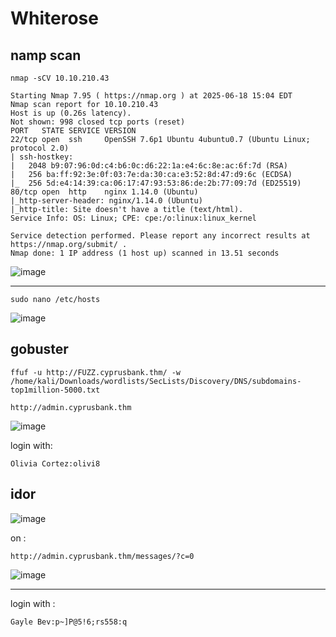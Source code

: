 # Whiterose

## namp scan

```
nmap -sCV 10.10.210.43
```

```
Starting Nmap 7.95 ( https://nmap.org ) at 2025-06-18 15:04 EDT
Nmap scan report for 10.10.210.43
Host is up (0.26s latency).
Not shown: 998 closed tcp ports (reset)
PORT   STATE SERVICE VERSION
22/tcp open  ssh     OpenSSH 7.6p1 Ubuntu 4ubuntu0.7 (Ubuntu Linux; protocol 2.0)
| ssh-hostkey: 
|   2048 b9:07:96:0d:c4:b6:0c:d6:22:1a:e4:6c:8e:ac:6f:7d (RSA)
|   256 ba:ff:92:3e:0f:03:7e:da:30:ca:e3:52:8d:47:d9:6c (ECDSA)
|_  256 5d:e4:14:39:ca:06:17:47:93:53:86:de:2b:77:09:7d (ED25519)
80/tcp open  http    nginx 1.14.0 (Ubuntu)
|_http-server-header: nginx/1.14.0 (Ubuntu)
|_http-title: Site doesn't have a title (text/html).
Service Info: OS: Linux; CPE: cpe:/o:linux:linux_kernel

Service detection performed. Please report any incorrect results at https://nmap.org/submit/ .
Nmap done: 1 IP address (1 host up) scanned in 13.51 seconds

```

![image](https://github.com/user-attachments/assets/9ab68010-8435-40a1-af8e-43bad67a3d1e)


---

```
sudo nano /etc/hosts
```

![image](https://github.com/user-attachments/assets/e45cefd2-30bc-4f32-8a44-eb8cb491545c)


## gobuster

```
ffuf -u http://FUZZ.cyprusbank.thm/ -w /home/kali/Downloads/wordlists/SecLists/Discovery/DNS/subdomains-top1million-5000.txt
```

```
http://admin.cyprusbank.thm
```

![image](https://github.com/user-attachments/assets/97afe100-bade-4262-a6e5-ca157ff13bc9)


login with:

```
Olivia Cortez:olivi8
```


## idor

![image](https://github.com/user-attachments/assets/245feb1e-5493-49c9-89b0-fb655378a106)

on :

```
http://admin.cyprusbank.thm/messages/?c=0
```


![image](https://github.com/user-attachments/assets/411152ee-9f74-4142-8613-ecb0ec2872e4)




---

login with :

```
Gayle Bev:p~]P@5!6;rs558:q
```














